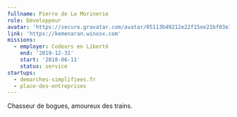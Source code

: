 ```yaml
---
fullname: Pierre de La Morinerie
role: Développeur
avatar: 'https://secure.gravatar.com/avatar/05113b49212e22f15ee21bf03e149d8e.jpg?s=512'
link: 'https://kemenaran.winosx.com'
missions:
  - employer: Codeurs en Liberté
    end: '2019-12-31'
    start: '2018-06-11'
    status: service
startups:
  - demarches-simplifiees.fr
  - place-des-entreprises
---
```


Chasseur de bogues, amoureux des trains.
